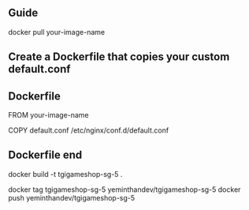 ## Guide

docker pull your-image-name

## Create a Dockerfile that copies your custom default.conf

## Dockerfile
FROM your-image-name

COPY default.conf /etc/nginx/conf.d/default.conf
## Dockerfile end

docker build -t tgigameshop-sg-5 .

docker tag tgigameshop-sg-5 yeminthandev/tgigameshop-sg-5
docker push yeminthandev/tgigameshop-sg-5